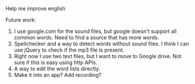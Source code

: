 
Help me improve english

Future work:
 1. I use google.com for the sound files, but google doesn't support all common words. Need to find a source that has more words.
 2. Spellchecker and a way to detect words without sound files. I think I can use jQuery to check if the mp3 file is present.
 3. Right now I use two text files, but I want to move to Google drive. Not sure if this is easy using http APIs.
 4. A way to edit the word lists directly.
 5. Make it into an app? Add recording?
